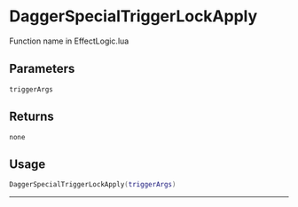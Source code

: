 # DaggerSpecialTriggerLockApply
Function name in EffectLogic.lua
## Parameters
`triggerArgs`
## Returns
`none`
## Usage
```lua
DaggerSpecialTriggerLockApply(triggerArgs)
```
---
